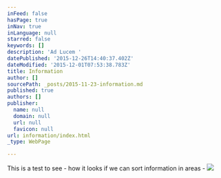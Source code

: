 ```yaml
---
inFeed: false
hasPage: true
inNav: true
inLanguage: null
starred: false
keywords: []
description: 'Ad Lucem '
datePublished: '2015-12-26T14:40:37.402Z'
dateModified: '2015-12-01T07:53:38.783Z'
title: Information
author: []
sourcePath: _posts/2015-11-23-information.md
published: true
authors: []
publisher:
  name: null
  domain: null
  url: null
  favicon: null
url: information/index.html
_type: WebPage

---
```

This is a test to see - how it looks if we can sort information in areas - ![](https://the-grid-user-content.s3-us-west-2.amazonaws.com/cd45fe11-d9d3-4bf6-a1ae-40b299c826b5.jpg)
